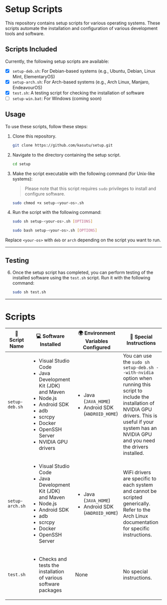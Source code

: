 # Setup Scripts

This repository contains setup scripts for various operating systems. These scripts automate the installation and configuration of various development tools and software.

## Scripts Included

Currently, the following setup scripts are available:

- [x] `setup-deb.sh`: For Debian-based systems (e.g., Ubuntu, Debian, Linux Mint, ElementaryOS)
- [x] `setup-arch.sh`: For Arch-based systems (e.g., Arch Linux, Manjaro, EndeavourOS)
- [x] `test.sh`: A testing script for checking the installation of software
- [ ] `setup-win.bat`: For Windows (coming soon)

## Usage

To use these scripts, follow these steps:
1. Clone this repository.
    ```bash
    git clone https://github.com/kasutu/setup.git
    ```
2. Navigate to the directory containing the setup script.
    ```bash
    cd setup
    ```
3. Make the script executable with the following command (for Unix-like systems):
   > Please note that this script requires `sudo` privileges to install and configure software.
    ```bash
    sudo chmod +x setup-<your-os>.sh
    ```
4. Run the script with the following command:
    ```bash
    sudo sh setup-<your-os>.sh [OPTIONS]
    ```
    ```bash
    sudo bash setup-<your-os>.sh [OPTIONS]
    ```

Replace `<your-os>` with `deb` or `arch` depending on the script you want to run.

---
## Testing

6. Once the setup script has completed, you can perform testing of the installed software using the `test.sh` script. Run it with the following command:
   ```bash
   sudo sh test.sh
   ```
---

# Scripts
| 📜 Script Name | 💻 Software Installed | 🌍 Environment Variables Configured | 📝 Special Instructions |
| --- | --- | --- | --- |
| `setup-deb.sh` | <ul><li>Visual Studio Code</li><li>Java Development Kit (JDK) and Maven</li><li>Node.js</li><li>Android SDK</li><li>adb</li><li>scrcpy</li><li>Docker</li><li>OpenSSH Server</li><li>NVIDIA GPU drivers</li></ul> | <ul><li>Java (`JAVA_HOME`)</li><li>Android SDK (`ANDROID_HOME`)</li></ul> | You can use the `sudo sh setup-deb.sh --with-nvidia` option when running this script to include the installation of NVIDIA GPU drivers. This is useful if your system has an NVIDIA GPU and you need the drivers installed.
| `setup-arch.sh` | <ul><li>Visual Studio Code</li><li>Java Development Kit (JDK) and Maven</li><li>Node.js</li><li>Android SDK</li><li>adb</li><li>scrcpy</li><li>Docker</li><li>OpenSSH Server</li></ul> | <ul><li>Java (`JAVA_HOME`)</li><li>Android SDK (`ANDROID_HOME`)</li></ul> | WiFi drivers are specific to each system and cannot be scripted generically. Refer to the Arch Linux documentation for specific instructions. |
| `test.sh` | <ul><li>Checks and tests the installation of various software packages</li></ul> | None | No special instructions. |
